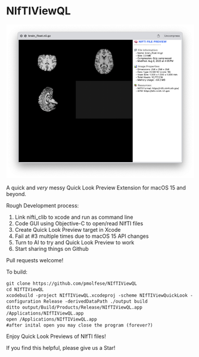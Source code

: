 # NIfTIViewQL

![screenshot image](image002.png)

A quick and *very* messy Quick Look Preview Extension for macOS 15 and beyond.

Rough Development process:
1. Link nifti_clib to xcode and run as command line
2. Code GUI using Objective-C to open/read NIfTI files
3. Create Quick Look Preview target in Xcode
4. Fail at #3 multiple times due to macOS 15 API changes
5. Turn to AI to try and Quick Look Preview to work
6. Start sharing things on Github


Pull requests welcome! 

To build:
```
git clone https://github.com/pmolfese/NIfTIViewQL
cd NIfTIViewQL
xcodebuild -project NIfTIViewQL.xcodeproj -scheme NIfTIViewQuickLook -configuration Release -derivedDataPath ./output build
ditto output/Build/Products/Release/NIfTIViewQL.app /Applications/NIfTIViewQL.app
open /Applications/NIfTIViewQL.app
#after inital open you may close the program (forever?)
```

Enjoy Quick Look Previews of NIfTI files! 

If you find this helpful, please give us a Star!